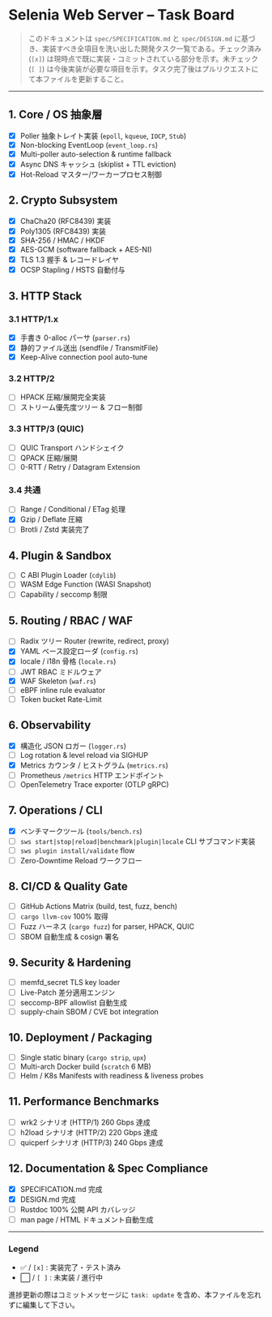 # Selenia Web Server – Task Board

> このドキュメントは `spec/SPECIFICATION.md` と `spec/DESIGN.md` に基づき、実装すべき全項目を洗い出した開発タスク一覧である。チェック済み (`[x]`) は現時点で既に実装・コミットされている部分を示す。未チェック (`[ ]`) は今後実装が必要な項目を示す。タスク完了後はプルリクエストにて本ファイルを更新すること。

---

## 1. Core / OS 抽象層
- [x] Poller 抽象トレイト実装 (`epoll`, `kqueue`, `IOCP`, `Stub`)
- [x] Non-blocking EventLoop (`event_loop.rs`)
- [x] Multi-poller auto-selection & runtime fallback
- [x] Async DNS キャッシュ (skiplist + TTL eviction)
- [x] Hot-Reload マスター/ワーカープロセス制御

## 2. Crypto Subsystem
- [x] ChaCha20 (RFC8439) 実装
- [x] Poly1305 (RFC8439) 実装
- [x] SHA-256 / HMAC / HKDF
- [x] AES-GCM (software fallback + AES-NI)
- [x] TLS 1.3 握手 & レコードレイヤ
- [x] OCSP Stapling / HSTS 自動付与

## 3. HTTP Stack
### 3.1 HTTP/1.x
- [x] 手書き 0-alloc パーサ (`parser.rs`)
- [x] 静的ファイル送出 (sendfile / TransmitFile)
- [x] Keep-Alive connection pool auto-tune

### 3.2 HTTP/2
- [ ] HPACK 圧縮/展開完全実装
- [ ] ストリーム優先度ツリー & フロー制御

### 3.3 HTTP/3 (QUIC)
- [ ] QUIC Transport ハンドシェイク
- [ ] QPACK 圧縮/展開
- [ ] 0-RTT / Retry / Datagram Extension

### 3.4 共通
- [ ] Range / Conditional / ETag 処理
- [x] Gzip / Deflate 圧縮
- [ ] Brotli / Zstd 実装完了

## 4. Plugin & Sandbox
- [ ] C ABI Plugin Loader (`cdylib`)
- [ ] WASM Edge Function (WASI Snapshot)
- [ ] Capability / seccomp 制限

## 5. Routing / RBAC / WAF
- [ ] Radix ツリー Router (rewrite, redirect, proxy)
- [x] YAML ベース設定ローダ (`config.rs`)
- [x] locale / i18n 骨格 (`locale.rs`)
- [ ] JWT RBAC ミドルウェア
- [x] WAF Skeleton (`waf.rs`)
- [ ] eBPF inline rule evaluator
- [ ] Token bucket Rate-Limit

## 6. Observability
- [x] 構造化 JSON ロガー (`logger.rs`)
- [ ] Log rotation & level reload via SIGHUP
- [x] Metrics カウンタ / ヒストグラム (`metrics.rs`)
- [ ] Prometheus `/metrics` HTTP エンドポイント
- [ ] OpenTelemetry Trace exporter (OTLP gRPC)

## 7. Operations / CLI
- [x] ベンチマークツール (`tools/bench.rs`)
- [ ] `sws start|stop|reload|benchmark|plugin|locale` CLI サブコマンド実装
- [ ] `sws plugin install/validate` flow
- [ ] Zero-Downtime Reload ワークフロー

## 8. CI/CD & Quality Gate
- [ ] GitHub Actions Matrix (build, test, fuzz, bench)
- [ ] `cargo llvm-cov` 100% 取得
- [ ] Fuzz ハーネス (`cargo fuzz`) for parser, HPACK, QUIC
- [ ] SBOM 自動生成 & cosign 署名

## 9. Security & Hardening
- [ ] memfd_secret TLS key loader
- [ ] Live-Patch 差分適用エンジン
- [ ] seccomp-BPF allowlist 自動生成
- [ ] supply-chain SBOM / CVE bot integration

## 10. Deployment / Packaging
- [ ] Single static binary (`cargo strip`, `upx`)
- [ ] Multi-arch Docker build (`scratch` 6 MB)
- [ ] Helm / K8s Manifests with readiness & liveness probes

## 11. Performance Benchmarks
- [ ] wrk2 シナリオ (HTTP/1) 260 Gbps 達成
- [ ] h2load シナリオ (HTTP/2) 220 Gbps 達成
- [ ] quicperf シナリオ (HTTP/3) 240 Gbps 達成

## 12. Documentation & Spec Compliance
- [x] SPECIFICATION.md 完成
- [x] DESIGN.md 完成
- [ ] Rustdoc 100% 公開 API カバレッジ
- [ ] man page / HTML ドキュメント自動生成

---

### Legend
- ✅ / `[x]` : 実装完了・テスト済み
- ⬜️ / `[ ]` : 未実装 / 進行中

進捗更新の際はコミットメッセージに `task: update` を含め、本ファイルを忘れずに編集して下さい。 